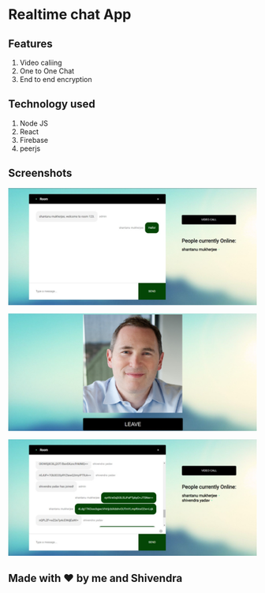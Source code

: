 # Realtime chat App

## Features

1. Video caliing
1. One to One Chat
1. End to end encryption

## Technology used

1. Node JS
1. React
1. Firebase
1. peerjs

## Screenshots

![room pic](https://github.com/shantanu16101998/chat_app/blob/main/displaypics/room%20pic.jpeg)

![video calling](https://github.com/shantanu16101998/chat_app/blob/main/displaypics/videocalling.png)

![encryption](https://github.com/shantanu16101998/chat_app/blob/main/displaypics/crypto.png)


## Made with :heart: by me and Shivendra
